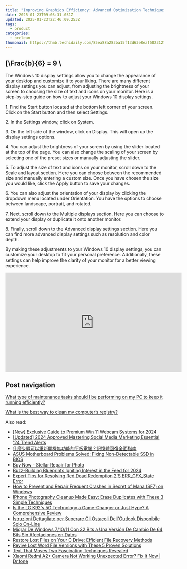 ```yaml
---
title: "Improving Graphics Efficiency: Advanced Optimization Techniques by YL Software Experts"
date: 2025-01-23T09:03:31.031Z
updated: 2025-01-23T22:46:09.253Z
tags:
  - product
categories:
  - pcclean
thumbnail: https://thmb.techidaily.com/85ea88a283ba15f13d63e8eaf5823127ecc1dabd5bf0f7b20e24752b9917879c.jpg
---
```


## \[\Frac{b}{6} = 9 \

The Windows 10 display settings allow you to change the appearance of your desktop and customize it to your liking. There are many different display settings you can adjust, from adjusting the brightness of your screen to choosing the size of text and icons on your monitor. Here is a step-by-step guide on how to adjust your Windows 10 display settings. 

1\. Find the Start button located at the bottom left corner of your screen. Click on the Start button and then select Settings.

2\. In the Settings window, click on System.

3\. On the left side of the window, click on Display. This will open up the display settings options. 

4\. You can adjust the brightness of your screen by using the slider located at the top of the page. You can also change the scaling of your screen by selecting one of the preset sizes or manually adjusting the slider.

5\. To adjust the size of text and icons on your monitor, scroll down to the Scale and layout section. Here you can choose between the recommended size and manually entering a custom size. Once you have chosen the size you would like, click the Apply button to save your changes.

6\. You can also adjust the orientation of your display by clicking the dropdown menu located under Orientation. You have the options to choose between landscape, portrait, and rotated.

7\. Next, scroll down to the Multiple displays section. Here you can choose to extend your display or duplicate it onto another monitor.

8\. Finally, scroll down to the Advanced display settings section. Here you can find more advanced display settings such as resolution and color depth. 

By making these adjustments to your Windows 10 display settings, you can customize your desktop to fit your personal preference. Additionally, these settings can help improve the clarity of your monitor for a better viewing experience.

<!-- affiliate ads begin -->
<iframe width="560" height="315" src="https://www.youtube.com/embed/wVVp-GggK3U?si=RJb1ClNQV7GjTu_3" title="YouTube video player" frameborder="0" allow="accelerometer; autoplay; clipboard-write; encrypted-media; gyroscope; picture-in-picture; web-share" referrerpolicy="strict-origin-when-cross-origin" allowfullscreen></iframe>
<!-- affiliate ads end -->

## Post navigation

[What type of maintenance tasks should I be performing on my PC to keep it running efficiently?](https://tools.techidaily.com/pcclean/products/)

[What is the best way to clean my computer’s registry?](https://tools.techidaily.com/pcclean/products/)

<ins class="adsbygoogle"
     style="display:block"
     data-ad-format="autorelaxed"
     data-ad-client="ca-pub-7571918770474297"
     data-ad-slot="1223367746"></ins>

<ins class="adsbygoogle"
     style="display:block"
     data-ad-client="ca-pub-7571918770474297"
     data-ad-slot="8358498916"
     data-ad-format="auto"
     data-full-width-responsive="true"></ins>

<span class="atpl-alsoreadstyle">Also read:</span>
<div><ul>
<li><a href="https://video-screen-grab.techidaily.com/new-exclusive-guide-to-premium-win-11-webcam-systems-for-2024/"><u>[New] Exclusive Guide to Premium Win 11 Webcam Systems for 2024</u></a></li>
<li><a href="https://facebook-video-content.techidaily.com/updated-2024-approved-mastering-social-media-marketing-essential-24-trend-alerts/"><u>[Updated] 2024 Approved Mastering Social Media Marketing Essential '24 Trend Alerts</u></a></li>
<li><a href="https://discover-bits.techidaily.com/5lua6bq85q2l6amf5yplusv5lul6yen5paw6zal5qmf54sh5yqf6io955qe5bmz5p26zu76iwm77yf6kiy5oa26auu5zue5b6p5ywo6z2i5oyh5y2x/"><u>什麼步驟可以重新開機無功能的平板電腦？記憶體回復全面指南</u></a></li>
<li><a href="https://discover-bits.techidaily.com/asus-motherboard-problems-solved-fixing-non-detectable-ssd-in-bios/"><u>ASUS Motherboard Problems Solved: Fixing Non-Detectable SSD in BIOS</u></a></li>
<li><a href="https://data-safeguard.techidaily.com/buy-now-stellar-repair-for-photo/"><u>Buy Now - Stellar Repair for Photo</u></a></li>
<li><a href="https://facebook-videos.techidaily.com/buzz-building-blueprints-igniting-interest-in-the-feed-for-2024/"><u>Buzz-Building Blueprints Igniting Interest in the Feed for 2024</u></a></li>
<li><a href="https://win-able.techidaily.com/expert-tips-for-resolving-red-dead-redemption-2s-errgfxstate-error/"><u>Expert Tips for Resolving Red Dead Redemption 2'S ERR_GFX_State Error</u></a></li>
<li><a href="https://win-blog.techidaily.com/how-to-prevent-and-repair-frequent-crashes-in-secret-of-mana-sf7-on-windows/"><u>How to Prevent and Repair Frequent Crashes in Secret of Mana (SF7) on Windows</u></a></li>
<li><a href="https://discover-bits.techidaily.com/iphone-photography-cleanup-made-easy-erase-duplicates-with-these-3-simple-techniques/"><u>IPhone Photography Cleanup Made Easy: Erase Duplicates with These 3 Simple Techniques</u></a></li>
<li><a href="https://buynow-reviews.techidaily.com/is-the-lg-k92s-5g-technology-a-game-changer-or-just-hype-a-comprehensive-review/"><u>Is the LG K92's 5G Technology a Game-Changer or Just Hype? A Comprehensive Review</u></a></li>
<li><a href="https://discover-bits.techidaily.com/istruzioni-dettagliate-per-superare-gli-ostacoli-delloutlook-disponibile-solo-on-line/"><u>Istruzioni Dettagliate per Superare Gli Ostacoli Dell'Outlook Disponibile Solo On-Line</u></a></li>
<li><a href="https://discover-bits.techidaily.com/migrar-de-windows-71011-con-32-bits-a-una-version-de-cambio-de-64-bits-sin-afectaciones-en-datos/"><u>Migrar De Windows 7/10/11 Con 32 Bits a Una Versión De Cambio De 64 Bits Sin Afectaciones en Datos</u></a></li>
<li><a href="https://discover-bits.techidaily.com/restore-lost-files-on-your-c-drive-efficient-file-recovery-methods/"><u>Restore Lost Files on Your C Drive: Efficient File Recovery Methods</u></a></li>
<li><a href="https://discover-bits.techidaily.com/revive-lost-word-file-versions-with-these-5-proven-solutions/"><u>Revive Lost Word File Versions with These 5 Proven Solutions</u></a></li>
<li><a href="https://youtube-clips.techidaily.com/text-that-moves-two-fascinating-techniques-revealed/"><u>Text That Moves Two Fascinating Techniques Revealed</u></a></li>
<li><a href="https://howto.techidaily.com/xiaomi-redmi-a2plus-camera-not-working-unexpected-error-fix-it-now-drfone-by-drfone-fix-android-problems-fix-android-problems/"><u>Xiaomi Redmi A2+ Camera Not Working Unexpected Error? Fix It Now | Dr.fone</u></a></li>
</ul></div>


